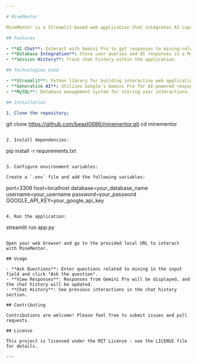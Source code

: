```yaml
---

# MineMentor

MineMentor is a Streamlit-based web application that integrates AI capabilities to provide insights and information for the mining industry. It leverages Gemini Pro, a generative AI model, to respond to user queries and stores interactions in a MySQL database for future reference.

## Features

- **AI Chat**: Interact with Gemini Pro to get responses to mining-related questions.
- **Database Integration**: Store user queries and AI responses in a MySQL database.
- **Session History**: Track chat history within the application.

## Technologies Used

- **Streamlit**: Python library for building interactive web applications.
- **Generative AI**: Utilizes Google's Gemini Pro for AI-powered responses.
- **MySQL**: Database management system for storing user interactions.

## Installation

1. Clone the repository:

   ```
   git clone https://github.com/beast0686/minementor.git
   cd minementor
   ```

2. Install dependencies:

   ```
   pip install -r requirements.txt
   ```

3. Configure environment variables:

   Create a `.env` file and add the following variables:
   ```
   port=3306
   host=localhost
   database=your_database_name
   username=your_username
   password=your_password
   GOOGLE_API_KEY=your_google_api_key
   ```

4. Run the application:

   ```
   streamlit run app.py
   ```

   Open your web browser and go to the provided local URL to interact with MineMentor.

## Usage

- **Ask Questions**: Enter questions related to mining in the input field and click "Ask the question".
- **View Responses**: Responses from Gemini Pro will be displayed, and the chat history will be updated.
- **Chat History**: See previous interactions in the chat history section.

## Contributing

Contributions are welcome! Please feel free to submit issues and pull requests.

## License

This project is licensed under the MIT License - see the LICENSE file for details.

---
```

